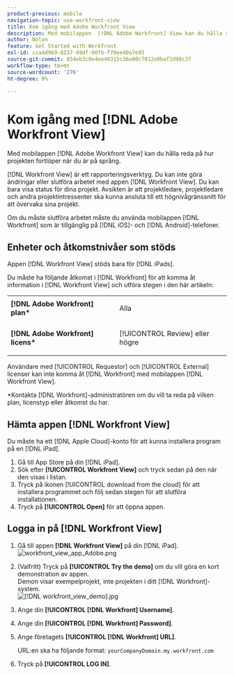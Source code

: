 ```yaml
---
product-previous: mobile
navigation-topic: use-workfront-view
title: Kom igång med Adobe Workfront View
description: Med mobilappen  [!DNL Adobe Workfront] View kan du hålla reda på hur arbetet med dina projekt fortskrider när du är på språng.
author: Nolan
feature: Get Started with Workfront
exl-id: cca4d969-8237-49df-98fb-f70ee40a7e93
source-git-commit: 854eb3c0e4ee49315c36e00c7012e0baf2d98c37
workflow-type: tm+mt
source-wordcount: '276'
ht-degree: 0%

---
```


# Kom igång med [!DNL Adobe Workfront View]

Med mobilappen [!DNL Adobe Workfront View] kan du hålla reda på hur projekten fortlöper när du är på språng.

[!DNL Workfront View] är ett rapporteringsverktyg. Du kan inte göra ändringar eller slutföra arbetet med appen [!DNL Workfront View]. Du kan bara visa status för dina projekt. Avsikten är att projektledare, projektledare och andra projektintressenter ska kunna ansluta till ett högnivågränssnitt för att övervaka sina projekt.

Om du måste slutföra arbetet måste du använda mobilappen [!DNL Workfront] som är tillgänglig på [!DNL iOS]- och [!DNL Android]-telefoner.

## Enheter och åtkomstnivåer som stöds

Appen [!DNL Workfront View] stöds bara för [!DNL iPads].

Du måste ha följande åtkomst i [!DNL Workfront] för att komma åt information i [!DNL Workfront View] och utföra stegen i den här artikeln:

<table style="table-layout:auto"> 
 <col> 
 </col> 
 <col> 
 </col> 
 <tbody> 
  <tr> 
   <td role="rowheader"><strong>[!DNL Adobe Workfront] plan*</strong></td> 
   <td> <p>Alla</p> </td> 
  </tr> 
  <tr> 
   <td role="rowheader"><strong>[!DNL Adobe Workfront] licens*</strong></td> 
   <td> <p>[!UICONTROL Review] eller högre</p> </td> 
  </tr> 
 </tbody> 
</table>

Användare med [!UICONTROL Requestor] och [!UICONTROL External] licenser kan inte komma åt [!DNL Workfront] med mobilappen [!DNL Workfront View].

&#42;Kontakta [!DNL Workfront]-administratören om du vill ta reda på vilken plan, licenstyp eller åtkomst du har.

## Hämta appen [!DNL Workfront View]

Du måste ha ett [!DNL Apple Cloud]-konto för att kunna installera program på en [!DNL iPad].

1. Gå till App Store på din [!DNL iPad].
1. Sök efter **[!UICONTROL Workfront View]** och tryck sedan på den när den visas i listan.
1. Tryck på ikonen [!UICONTROL download from the cloud] för att installera programmet och följ sedan stegen för att slutföra installationen.
1. Tryck på **[!UICONTROL Open]** för att öppna appen.

## Logga in på [!DNL Workfront View]

1. Gå till appen **[!DNL Workfront View]** på din [!DNL iPad].\
   ![workfront_view_app_Adobe.png](assets/workfront-view-app-adobe-350x261.png)

1. (Valfritt) Tryck på **[!UICONTROL Try the demo]** om du vill göra en kort demonstration av appen.\
   Demon visar exempelprojekt, inte projekten i ditt [!DNL Workfront]-system.\
   ![[!DNL workfront_view_demo].jpg](assets/workfront-view-demo-350x256.jpg)

1. Ange din **[!UICONTROL [!DNL Workfront] Username]**.
1. Ange din **[!UICONTROL [!DNL Workfront] Password]**.
1. Ange företagets **[!UICONTROL [!DNL Workfront] URL]**.

   URL:en ska ha följande format: `yourCompanyDomain.my.workfront.com`

1. Tryck på **[!UICONTROL LOG IN]**.

